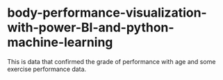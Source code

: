 # body-performance-visualization-with-power-BI-and-python-machine-learning
This is data that confirmed the grade of performance with age and some exercise performance data.
